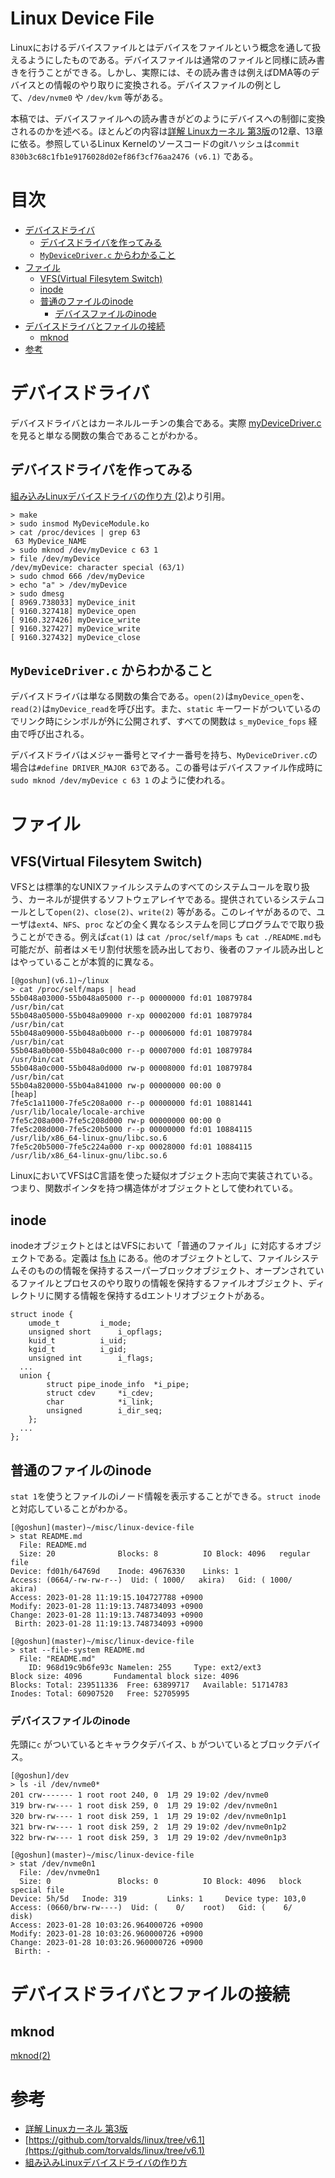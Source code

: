 # Linux Device File <!-- omit in toc -->
Linuxにおけるデバイスファイルとはデバイスをファイルという概念を通して扱えるようにしたものである。デバイスファイルは通常のファイルと同様に読み書きを行うことができる。しかし、実際には、その読み書きは例えばDMA等のデバイスとの情報のやり取りに変換される。デバイスファイルの例として、`/dev/nvme0` や `/dev/kvm` 等がある。

本稿では、デバイスファイルへの読み書きがどのようにデバイスへの制御に変換されるのかを述べる。ほとんどの内容は[詳解 Linuxカーネル 第3版](https://www.oreilly.co.jp/books/9784873113135/)の12章、13章に依る。参照しているLinux Kernelのソースコードのgitハッシュは`commit 830b3c68c1fb1e9176028d02ef86f3cf76aa2476 (v6.1)` である。

# 目次 <!-- omit in toc -->
- [デバイスドライバ](#デバイスドライバ)
  - [デバイスドライバを作ってみる](#デバイスドライバを作ってみる)
  - [`MyDeviceDriver.c` からわかること](#mydevicedriverc-からわかること)
- [ファイル](#ファイル)
  - [VFS(Virtual Filesytem Switch)](#vfsvirtual-filesytem-switch)
  - [inode](#inode)
  - [普通のファイルのinode](#普通のファイルのinode)
    - [デバイスファイルのinode](#デバイスファイルのinode)
- [デバイスドライバとファイルの接続](#デバイスドライバとファイルの接続)
  - [mknod](#mknod)
- [参考](#参考)

# デバイスドライバ
デバイスドライバとはカーネルルーチンの集合である。実際 [myDeviceDriver.c](./myDeviceDriver.c) を見ると単なる関数の集合であることがわかる。

## デバイスドライバを作ってみる
[組み込みLinuxデバイスドライバの作り方 (2)](https://qiita.com/iwatake2222/items/580ec7db2e88beeac3de)より引用。
```
> make
> sudo insmod MyDeviceModule.ko
> cat /proc/devices | grep 63
 63 MyDevice_NAME
> sudo mknod /dev/myDevice c 63 1
> file /dev/myDevice 
/dev/myDevice: character special (63/1)
> sudo chmod 666 /dev/myDevice
> echo "a" > /dev/myDevice
> sudo dmesg
[ 8969.738033] myDevice_init
[ 9160.327418] myDevice_open
[ 9160.327426] myDevice_write
[ 9160.327427] myDevice_write
[ 9160.327432] myDevice_close
```

## `MyDeviceDriver.c` からわかること
デバイスドライバは単なる関数の集合である。`open(2)`は`myDevice_open`を、`read(2)`は`myDevice_read`を呼び出す。また、`static` キーワードがついているのでリンク時にシンボルが外に公開されず、すべての関数は `s_myDevice_fops` 経由で呼び出される。

デバイスドライバはメジャー番号とマイナー番号を持ち、`MyDeviceDriver.c`の場合は`#define DRIVER_MAJOR 63`である。この番号はデバイスファイル作成時に `sudo mknod /dev/myDevice c 63 1` のように使われる。

# ファイル

## VFS(Virtual Filesytem Switch)
VFSとは標準的なUNIXファイルシステムのすべてのシステムコールを取り扱う、カーネルが提供するソフトウェアレイヤである。提供されているシステムコールとして`open(2)`、`close(2)`、`write(2)` 等がある。このレイヤがあるので、ユーザは`ext4`、`NFS`、`proc` などの全く異なるシステムを同じプログラムでで取り扱うことができる。例えば`cat(1)` は `cat /proc/self/maps` も `cat ./README.md`も可能だが、前者はメモリ割付状態を読み出しており、後者のファイル読み出しとはやっていることが本質的に異なる。

```
[@goshun](v6.1)~/linux
> cat /proc/self/maps | head
55b048a03000-55b048a05000 r--p 00000000 fd:01 10879784                   /usr/bin/cat
55b048a05000-55b048a09000 r-xp 00002000 fd:01 10879784                   /usr/bin/cat
55b048a09000-55b048a0b000 r--p 00006000 fd:01 10879784                   /usr/bin/cat
55b048a0b000-55b048a0c000 r--p 00007000 fd:01 10879784                   /usr/bin/cat
55b048a0c000-55b048a0d000 rw-p 00008000 fd:01 10879784                   /usr/bin/cat
55b04a820000-55b04a841000 rw-p 00000000 00:00 0                          [heap]
7fe5c1a11000-7fe5c208a000 r--p 00000000 fd:01 10881441                   /usr/lib/locale/locale-archive
7fe5c208a000-7fe5c208d000 rw-p 00000000 00:00 0 
7fe5c208d000-7fe5c20b5000 r--p 00000000 fd:01 10884115                   /usr/lib/x86_64-linux-gnu/libc.so.6
7fe5c20b5000-7fe5c224a000 r-xp 00028000 fd:01 10884115                   /usr/lib/x86_64-linux-gnu/libc.so.6
```

LinuxにおいてVFSはC言語を使った疑似オブジェクト志向で実装されている。つまり、関数ポインタを持つ構造体がオブジェクトとして使われている。

## inode
inodeオブジェクトとはとはVFSにおいて「普通のファイル」に対応するオブジェクトである。定義は [fs.h](https://github.com/akawashiro/linux/blob/830b3c68c1fb1e9176028d02ef86f3cf76aa2476/include/linux/fs.h#L588-L703) にある。他のオブジェクトとして、ファイルシステムそのものの情報を保持するスーパーブロックオブジェクト、オープンされているファイルとプロセスのやり取りの情報を保持するファイルオブジェクト、ディレクトリに関する情報を保持するdエントリオブジェクトがある。

```
struct inode {
	umode_t			i_mode;
	unsigned short		i_opflags;
	kuid_t			i_uid;
	kgid_t			i_gid;
	unsigned int		i_flags;
  ...
  union {
		struct pipe_inode_info	*i_pipe;
		struct cdev		*i_cdev;
		char			*i_link;
		unsigned		i_dir_seq;
	};
  ...
};
```

## 普通のファイルのinode
`stat 1`を使うとファイルのiノード情報を表示することができる。`struct inode` と対応していることがわかる。
```
[@goshun](master)~/misc/linux-device-file
> stat README.md 
  File: README.md
  Size: 20              Blocks: 8          IO Block: 4096   regular file
Device: fd01h/64769d    Inode: 49676330    Links: 1
Access: (0664/-rw-rw-r--)  Uid: ( 1000/   akira)   Gid: ( 1000/   akira)
Access: 2023-01-28 11:19:15.104727788 +0900
Modify: 2023-01-28 11:19:13.748734093 +0900
Change: 2023-01-28 11:19:13.748734093 +0900
 Birth: 2023-01-28 11:19:13.748734093 +0900
```

```
[@goshun](master)~/misc/linux-device-file
> stat --file-system README.md
  File: "README.md"
    ID: 968d19c9b6fe93c Namelen: 255     Type: ext2/ext3
Block size: 4096       Fundamental block size: 4096
Blocks: Total: 239511336  Free: 63899717   Available: 51714783
Inodes: Total: 60907520   Free: 52705995
```

### デバイスファイルのinode
先頭に`c` がついているとキャラクタデバイス、`b` がついているとブロックデバイス。
```
[@goshun]/dev
> ls -il /dev/nvme0*                                                         
201 crw------- 1 root root 240, 0  1月 29 19:02 /dev/nvme0
319 brw-rw---- 1 root disk 259, 0  1月 29 19:02 /dev/nvme0n1
320 brw-rw---- 1 root disk 259, 1  1月 29 19:02 /dev/nvme0n1p1
321 brw-rw---- 1 root disk 259, 2  1月 29 19:02 /dev/nvme0n1p2
322 brw-rw---- 1 root disk 259, 3  1月 29 19:02 /dev/nvme0n1p3
```

```
[@goshun](master)~/misc/linux-device-file
> stat /dev/nvme0n1
  File: /dev/nvme0n1
  Size: 0               Blocks: 0          IO Block: 4096   block special file
Device: 5h/5d   Inode: 319         Links: 1     Device type: 103,0
Access: (0660/brw-rw----)  Uid: (    0/    root)   Gid: (    6/    disk)
Access: 2023-01-28 10:03:26.964000726 +0900
Modify: 2023-01-28 10:03:26.960000726 +0900
Change: 2023-01-28 10:03:26.960000726 +0900
 Birth: -
```

# デバイスドライバとファイルの接続
## mknod
[mknod(2)](https://man7.org/linux/man-pages/man2/mknod.2.html)

# 参考
- [詳解 Linuxカーネル 第3版](https://www.oreilly.co.jp/books/9784873113135/)
- [https://github.com/torvalds/linux/tree/v6.1](https://github.com/torvalds/linux/tree/v6.1)
- [組み込みLinuxデバイスドライバの作り方](https://qiita.com/iwatake2222/items/1fdd2e0faaaa868a2db2)
